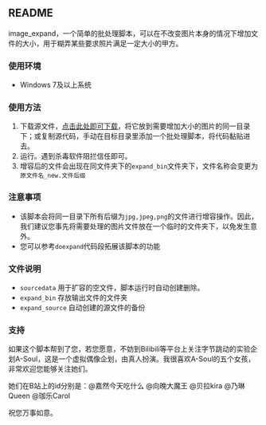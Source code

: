 ## README

image_expand，一个简单的批处理脚本，可以在不改变图片本身的情况下增加文件的大小，用于糊弄某些要求照片满足一定大小的甲方。

### 使用环境

- Windows 7及以上系统

### 使用方法

1. 下载源文件，[点击此处即可下载](https://github.com/WendaoLee/image_expand/archive/refs/tags/alpha.zip)，将它放到需要增加大小的图片的同一目录下；或复制源代码，手动在目标目录里添加一个批处理脚本，将代码黏贴进去。
2. 运行。遇到杀毒软件阻拦信任即可。
3. 增容后的文件会出现在同文件夹下的`expand_bin`文件夹下，文件名称会变更为`原文件名_new.文件后缀`

### 注意事项

- 该脚本会将同一目录下所有后缀为`jpg,jpeg,png`的文件进行增容操作。因此，我们建议您事先将需要处理的图片文件放在一个临时的文件夹下，以免发生意外。
- 您可以参考`doexpand`代码段拓展该脚本的功能

### 文件说明

- `sourcedata`  用于扩容的空文件，脚本运行时自动创建删除。
- `expand_bin`  存放输出文件的文件夹
- `expand_source` 自动创建的源文件的备份

### 支持

如果这个脚本帮到了您，若您愿意，不妨到Bilibili等平台上关注字节跳动的实验企划A-Soul，这是一个虚拟偶像企划，由真人扮演。我很喜欢A-Soul的五个女孩，非常欢迎您能够关注她们。

她们在B站上的id分别是：@嘉然今天吃什么 @向晚大魔王 @贝拉kira @乃琳Queen @珈乐Carol

祝您万事如意。